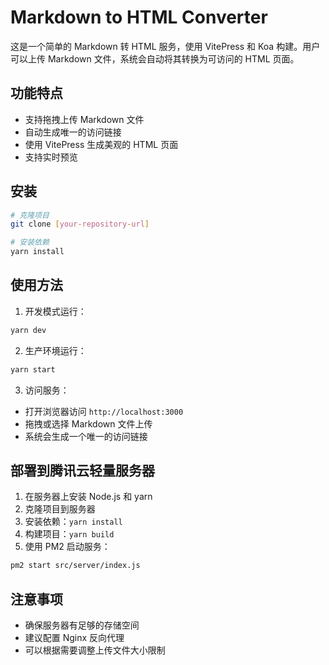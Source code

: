 # Markdown to HTML Converter

这是一个简单的 Markdown 转 HTML 服务，使用 VitePress 和 Koa 构建。用户可以上传 Markdown 文件，系统会自动将其转换为可访问的 HTML 页面。

## 功能特点

- 支持拖拽上传 Markdown 文件
- 自动生成唯一的访问链接
- 使用 VitePress 生成美观的 HTML 页面
- 支持实时预览

## 安装

```bash
# 克隆项目
git clone [your-repository-url]

# 安装依赖
yarn install
```

## 使用方法

1. 开发模式运行：
```bash
yarn dev
```

2. 生产环境运行：
```bash
yarn start
```

3. 访问服务：
- 打开浏览器访问 `http://localhost:3000`
- 拖拽或选择 Markdown 文件上传
- 系统会生成一个唯一的访问链接

## 部署到腾讯云轻量服务器

1. 在服务器上安装 Node.js 和 yarn
2. 克隆项目到服务器
3. 安装依赖：`yarn install`
4. 构建项目：`yarn build`
5. 使用 PM2 启动服务：
```bash
pm2 start src/server/index.js
```

## 注意事项

- 确保服务器有足够的存储空间
- 建议配置 Nginx 反向代理
- 可以根据需要调整上传文件大小限制 